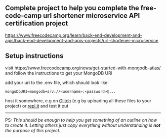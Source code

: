 ## Complete project to help you complete the free-code-camp url shortener microservice API certification project
https://www.freecodecamp.org/learn/back-end-development-and-apis/back-end-development-and-apis-projects/url-shortener-microservice

## Setup instructions
visit https://www.freecodecamp.org/news/get-started-with-mongodb-atlas/ and follow the instructions to get your MongoDB URI

add your uri to the .env file, which should look like:

```
mongoDbURI=mongodb+srv://<username>:<password>@...
```
  
host it somewhere, e.g on [Glitch](https://glitch.com) (e.g by uploading all these files to your project) or [repl.it](https://replit.com/~) and test it out
___
PS: _This should be enough to help you get something of an outline on how to create it. Letting others just copy everything without understanding is **not** the purpose of this project._

